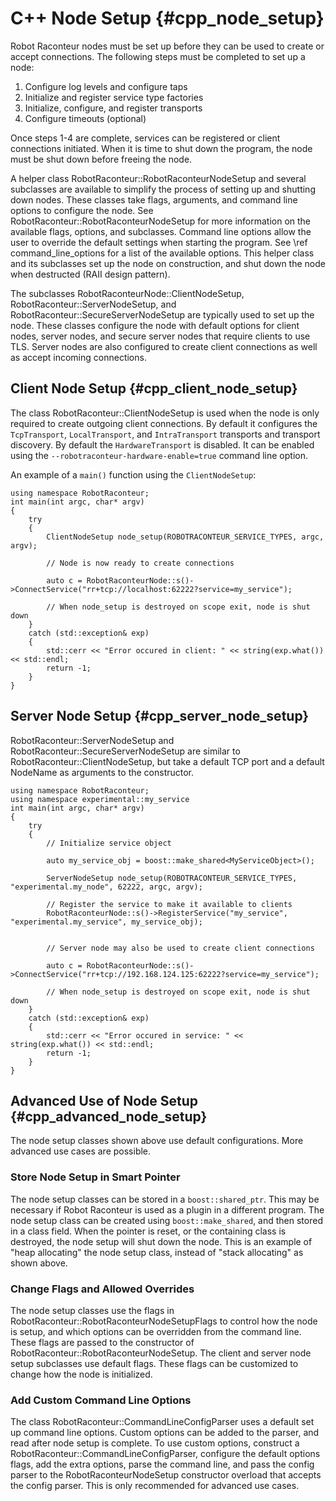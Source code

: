 # C++ Node Setup {#cpp_node_setup}

Robot Raconteur nodes must be set up before they can be used to create or accept connections. The following steps must be completed to set up a node:

1. Configure log levels and configure taps
2. Initialize and register service type factories
3. Initialize, configure, and register transports
4. Configure timeouts (optional)

Once steps 1-4 are complete, services can be registered or client connections initiated. When it is time to shut down the program, the node must be shut down before freeing the node.

A helper class RobotRaconteur::RobotRaconteurNodeSetup and several subclasses are available to simplify the process of setting up and shutting down nodes. These classes take flags, arguments, and command line options to configure the node. See RobotRaconteur::RobotRaconteurNodeSetup for more information on the available flags, options, and subclasses. Command line options allow the user to override the default settings when starting the program. See \ref command_line_options for a list of the available options. This helper class and its subclasses set up the node on construction, and shut down the node when destructed (RAII design pattern).

The subclasses RobotRaconteurNode::ClientNodeSetup, RobotRaconteur::ServerNodeSetup, and RobotRaconteur::SecureServerNodeSetup are typically used to set up the node. These classes configure the node with default options for client nodes, server nodes, and secure server nodes that require clients to use TLS. Server nodes are also configured to create client connections as well as accept incoming connections.

## Client Node Setup {#cpp_client_node_setup}

The class RobotRaconteur::ClientNodeSetup is used when the node is only required to create outgoing client connections. By default it configures the `TcpTransport`, `LocalTransport`, and `IntraTransport` transports and transport discovery. By default the `HardwareTransport` is disabled. It can be enabled using the `--robotraconteur-hardware-enable=true` command line option.

An example of a `main()` function using the `ClientNodeSetup`:
    
    using namespace RobotRaconteur;
    int main(int argc, char* argv)
    {
        try
        {
            ClientNodeSetup node_setup(ROBOTRACONTEUR_SERVICE_TYPES, argc, argv);

            // Node is now ready to create connections

            auto c = RobotRaconteurNode::s()->ConnectService("rr+tcp://localhost:62222?service=my_service");

            // When node_setup is destroyed on scope exit, node is shut down
        }
        catch (std::exception& exp)
        {
            std::cerr << "Error occured in client: " << string(exp.what()) << std::endl;
            return -1;
        }
    }

## Server Node Setup {#cpp_server_node_setup}

RobotRaconteur::ServerNodeSetup and RobotRaconteur::SecureServerNodeSetup are similar to RobotRaconteur::ClientNodeSetup, but take a default TCP port and a default NodeName as arguments to the constructor.

    using namespace RobotRaconteur;
    using namespace experimental::my_service
    int main(int argc, char* argv)
    {
        try
        {
            // Initialize service object

            auto my_service_obj = boost::make_shared<MyServiceObject>();

            ServerNodeSetup node_setup(ROBOTRACONTEUR_SERVICE_TYPES, "experimental.my_node", 62222, argc, argv);

            // Register the service to make it available to clients
            RobotRaconteurNode::s()->RegisterService("my_service", "experimental.my_service", my_service_obj);


            // Server node may also be used to create client connections

            auto c = RobotRaconteurNode::s()->ConnectService("rr+tcp://192.168.124.125:62222?service=my_service");

            // When node_setup is destroyed on scope exit, node is shut down
        }
        catch (std::exception& exp)
        {
            std::cerr << "Error occured in service: " << string(exp.what()) << std::endl;
            return -1;
        }
    }

## Advanced Use of Node Setup {#cpp_advanced_node_setup}

The node setup classes shown above use default configurations. More advanced use cases are possible.

### Store Node Setup in Smart Pointer

The node setup classes can be stored in a `boost::shared_ptr`. This may be necessary if Robot Raconteur is used as a plugin in a different program. The node setup class can be created using `boost::make_shared`, and then stored in a class field. When the pointer is reset, or the containing class is destroyed, the node setup will shut down the node. This is an example of "heap allocating" the node setup class, instead of "stack allocating" as shown above.

### Change Flags and Allowed Overrides

The node setup classes use the flags in RobotRaconteur::RobotRaconteurNodeSetupFlags to control how the node is setup, and which options can be overridden from the command line. These flags are passed to the constructor of RobotRaconteur::RobotRaconteurNodeSetup. The client and server node setup subclasses use default flags. These flags can be customized to change how the node is initialized.

### Add Custom Command Line Options

The class RobotRaconteur::CommandLineConfigParser uses a default set up command line options. Custom options can be added to the parser, and read after node setup is complete. To use custom options, construct a RobotRaconteur::CommandLineConfigParser, configure the default options flags, add the extra options, parse the command line, and pass the config parser to the RobotRaconteurNodeSetup constructor overload that accepts the config parser. This is only recommended for advanced use cases.
